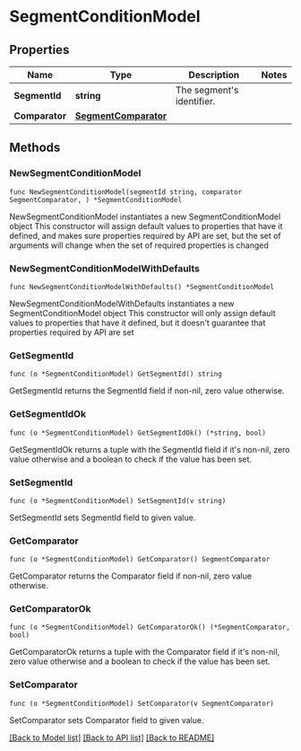 # SegmentConditionModel

## Properties

Name | Type | Description | Notes
------------ | ------------- | ------------- | -------------
**SegmentId** | **string** | The segment&#39;s identifier. | 
**Comparator** | [**SegmentComparator**](SegmentComparator.md) |  | 

## Methods

### NewSegmentConditionModel

`func NewSegmentConditionModel(segmentId string, comparator SegmentComparator, ) *SegmentConditionModel`

NewSegmentConditionModel instantiates a new SegmentConditionModel object
This constructor will assign default values to properties that have it defined,
and makes sure properties required by API are set, but the set of arguments
will change when the set of required properties is changed

### NewSegmentConditionModelWithDefaults

`func NewSegmentConditionModelWithDefaults() *SegmentConditionModel`

NewSegmentConditionModelWithDefaults instantiates a new SegmentConditionModel object
This constructor will only assign default values to properties that have it defined,
but it doesn't guarantee that properties required by API are set

### GetSegmentId

`func (o *SegmentConditionModel) GetSegmentId() string`

GetSegmentId returns the SegmentId field if non-nil, zero value otherwise.

### GetSegmentIdOk

`func (o *SegmentConditionModel) GetSegmentIdOk() (*string, bool)`

GetSegmentIdOk returns a tuple with the SegmentId field if it's non-nil, zero value otherwise
and a boolean to check if the value has been set.

### SetSegmentId

`func (o *SegmentConditionModel) SetSegmentId(v string)`

SetSegmentId sets SegmentId field to given value.


### GetComparator

`func (o *SegmentConditionModel) GetComparator() SegmentComparator`

GetComparator returns the Comparator field if non-nil, zero value otherwise.

### GetComparatorOk

`func (o *SegmentConditionModel) GetComparatorOk() (*SegmentComparator, bool)`

GetComparatorOk returns a tuple with the Comparator field if it's non-nil, zero value otherwise
and a boolean to check if the value has been set.

### SetComparator

`func (o *SegmentConditionModel) SetComparator(v SegmentComparator)`

SetComparator sets Comparator field to given value.



[[Back to Model list]](../README.md#documentation-for-models) [[Back to API list]](../README.md#documentation-for-api-endpoints) [[Back to README]](../README.md)


